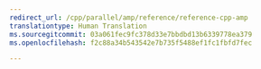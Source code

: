 ```yaml
---
redirect_url: /cpp/parallel/amp/reference/reference-cpp-amp
translationtype: Human Translation
ms.sourcegitcommit: 03a061fec9fc378d33e7bbdbd13b6339778ea379
ms.openlocfilehash: f2c88a34b543542e7b735f5488ef1fc1fbfd7fec

---
```




<!--HONumber=Jan17_HO1-->


